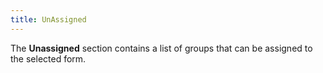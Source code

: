 ```yaml
---
title: UnAssigned
---
```



The **Unassigned** section contains  a list of groups that can be assigned to the selected form.
